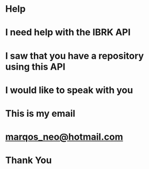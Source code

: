 # Help
# I need help with the IBRK API 
# I saw that you have a repository using this API
# I would like to speak with you
# This is my email
# marqos_neo@hotmail.com
# Thank You
